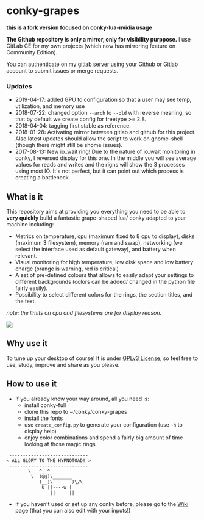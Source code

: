 # conky-grapes
**this is a fork version focused on conky-lua-nvidia usage**

**The Github repository is only a mirror, only for visibility purppose.** I use GitLab CE for my own projects (which now has mirroring feature on Community Edition).

You can authenticate on [my gitlab server](https://gitlab.nomagic.uk/popi/conky-grapes) using your Github or Gitlab account to submit issues or merge requests.

### Updates
- 2019-04-17: added GPU to configuration so that a user may see temp, utilization, and memory use
- 2018-07-22: changed option `--arch` to `--old` with reverse meaning, so that by default we create config for freetype >= 2.8.
- 2018-04-04: tagging first stable as reference.
- 2018-01-28: Activating mirror between gitlab and github for this project. Also latest updates should allow the script to work on gnome-shell (though there might still be shome issues).
- 2017-08-13: New io_wait ring! Due to the nature of io_wait monitoring in conky, I reversed display for this one. In the middle you will see average values for reads and writes and the rigns will show the 3 processes using most IO.
It's not perfect, but it can point out which process is creating a bottleneck.

## What is it
This repository aims at providing you everything you need to be able to **very quickly** build a fantastic grape-shaped lua/ conky adapted to your machine including:
* Metrics on temperature, cpu (maximum fixed to 8 cpu to display), disks (maximum 3 filesystem), memory (ram and swap), networking (we select the interface used as default gateway),
and battery when relevant.
* Visual monitoring for high temperature, low disk space and low battery charge (orange is warning, red is critical)
* A set of pre-defined colours that allows to easily adapt your settings to different backgrounds (colors can be added/ changed in the python file fairly easily).
* Possibility to select different colors for the rings, the section titles, and the text.

_note: the limits on cpu and filesystems are for display reason._

![](https://pic.nomagic.uk/W9MjLPJF)

## Why use it
To tune up your desktop of course! It is under [GPLv3 License](gpl-3.0.txt), so feel free to use, study, improve and share as you please.


## How to use it
* If you already know your way around, all you need is:
  - install conky-full
  - clone this repo to ~/conky/conky-grapes
  - install the fonts
  - use `create_config.py` to generate your configuration (use `-h` to display help)
  - enjoy color combinations and spend a fairly big amount of time looking at those magic rings

```
 -----------------------------
< ALL GLORY TO THE HYPNOTOAD! >
 -----------------------------
        \   ^__^
         \  (@@)\_______
            (__)\       )\/\
             U ||----w |
                ||     ||
```

* If you haven't used or set up any conky before, please go to the [Wiki](https://gitlab.nomagic.fr/popi/conky-grapes/wikis/home) page (that you can also edit with your inputs!)
